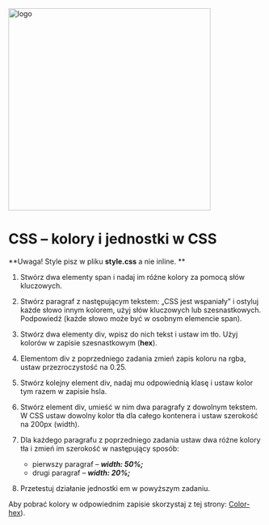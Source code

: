 <img alt="logo" src="http://coderslab.pl/svg/logo-coderslab.svg" width="400">

# CSS &ndash; kolory i jednostki w CSS

**Uwaga! Style pisz w pliku **style.css** a nie inline. **

1. Stwórz dwa elementy span i nadaj im różne kolory za pomocą słów kluczowych.

2. Stwórz paragraf z następującym tekstem: „CSS jest wspaniały” i ostyluj każde słowo innym kolorem, użyj słów kluczowych lub szesnastkowych. Podpowiedź (każde słowo może być w osobnym elemencie span).

3. Stwórz dwa elementy div, wpisz do nich tekst i ustaw im tło. Użyj kolorów w zapisie szesnastkowym (**hex**).

4. Elementom div z poprzedniego zadania zmień zapis koloru na rgba, ustaw przezroczystość na 0.25.

5. Stwórz kolejny element div, nadaj mu odpowiednią klasę i ustaw kolor tym razem w zapisie hsla.

6. Stwórz element div, umieść w nim dwa paragrafy z dowolnym tekstem. W CSS ustaw dowolny kolor tła dla całego kontenera i ustaw szerokość na 200px (width).

7. Dla każdego paragrafu z poprzedniego zadania ustaw dwa różne kolory tła i zmień im szerokość w następujący sposób:
	* pierwszy paragraf &ndash; ***width: 50%;***
	* drugi paragraf &ndash; ***width: 20%;***

8. Przetestuj działanie jednostki em w powyższym zadaniu.

Aby pobrać kolory w odpowiednim zapisie skorzystaj z tej strony: [Color-hex](http://www.color-hex.com/)).
